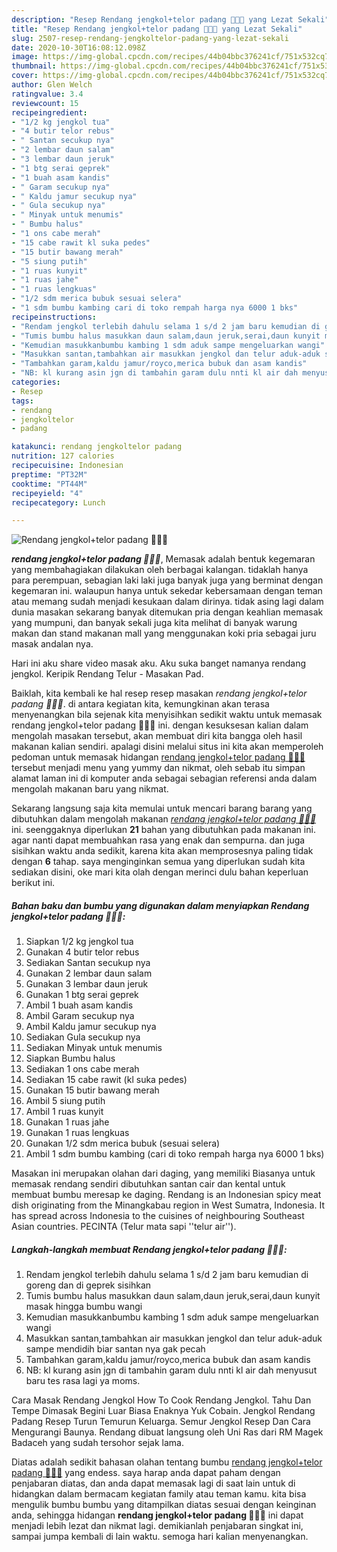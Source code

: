 ```yaml
---
description: "Resep Rendang jengkol+telor padang 🌸🌸🌸 yang Lezat Sekali"
title: "Resep Rendang jengkol+telor padang 🌸🌸🌸 yang Lezat Sekali"
slug: 2507-resep-rendang-jengkoltelor-padang-yang-lezat-sekali
date: 2020-10-30T16:08:12.098Z
image: https://img-global.cpcdn.com/recipes/44b04bbc376241cf/751x532cq70/rendang-jengkoltelor-padang-🌸🌸🌸-foto-resep-utama.jpg
thumbnail: https://img-global.cpcdn.com/recipes/44b04bbc376241cf/751x532cq70/rendang-jengkoltelor-padang-🌸🌸🌸-foto-resep-utama.jpg
cover: https://img-global.cpcdn.com/recipes/44b04bbc376241cf/751x532cq70/rendang-jengkoltelor-padang-🌸🌸🌸-foto-resep-utama.jpg
author: Glen Welch
ratingvalue: 3.4
reviewcount: 15
recipeingredient:
- "1/2 kg jengkol tua"
- "4 butir telor rebus"
- " Santan secukup nya"
- "2 lembar daun salam"
- "3 lembar daun jeruk"
- "1 btg serai geprek"
- "1 buah asam kandis"
- " Garam secukup nya"
- " Kaldu jamur secukup nya"
- " Gula secukup nya"
- " Minyak untuk menumis"
- " Bumbu halus"
- "1 ons cabe merah"
- "15 cabe rawit kl suka pedes"
- "15 butir bawang merah"
- "5 siung putih"
- "1 ruas kunyit"
- "1 ruas jahe"
- "1 ruas lengkuas"
- "1/2 sdm merica bubuk sesuai selera"
- "1 sdm bumbu kambing cari di toko rempah harga nya 6000 1 bks"
recipeinstructions:
- "Rendam jengkol terlebih dahulu selama 1 s/d 2 jam baru kemudian di goreng dan di geprek sisihkan"
- "Tumis bumbu halus masukkan daun salam,daun jeruk,serai,daun kunyit masak hingga bumbu wangi"
- "Kemudian masukkanbumbu kambing 1 sdm aduk sampe mengeluarkan wangi"
- "Masukkan santan,tambahkan air masukkan jengkol dan telur aduk-aduk sampe mendidih biar santan nya gak pecah"
- "Tambahkan garam,kaldu jamur/royco,merica bubuk dan asam kandis"
- "NB: kl kurang asin jgn di tambahin garam dulu nnti kl air dah menyusut baru tes rasa lagi ya moms."
categories:
- Resep
tags:
- rendang
- jengkoltelor
- padang

katakunci: rendang jengkoltelor padang 
nutrition: 127 calories
recipecuisine: Indonesian
preptime: "PT32M"
cooktime: "PT44M"
recipeyield: "4"
recipecategory: Lunch

---
```



![Rendang jengkol+telor padang 🌸🌸🌸](https://img-global.cpcdn.com/recipes/44b04bbc376241cf/751x532cq70/rendang-jengkoltelor-padang-🌸🌸🌸-foto-resep-utama.jpg)

<b><i>rendang jengkol+telor padang 🌸🌸🌸</i></b>, Memasak adalah bentuk kegemaran yang membahagiakan dilakukan oleh berbagai kalangan. tidaklah hanya para perempuan, sebagian laki laki juga banyak juga yang berminat dengan kegemaran ini. walaupun hanya untuk sekedar kebersamaan dengan teman atau memang sudah menjadi kesukaan dalam dirinya. tidak asing lagi dalam dunia masakan sekarang banyak ditemukan pria dengan keahlian memasak yang mumpuni, dan banyak sekali juga kita melihat di banyak warung makan dan stand makanan mall yang menggunakan koki pria sebagai juru masak andalan nya.

Hari ini aku share video masak aku. Aku suka banget namanya rendang jengkol. Keripik Rendang Telur - Masakan Pad.

Baiklah, kita kembali ke hal resep resep masakan <i>rendang jengkol+telor padang 🌸🌸🌸</i>. di antara kegiatan kita, kemungkinan akan terasa menyenangkan bila sejenak kita menyisihkan sedikit waktu untuk memasak rendang jengkol+telor padang 🌸🌸🌸 ini. dengan kesuksesan kalian dalam mengolah masakan tersebut, akan membuat diri kita bangga oleh hasil makanan kalian sendiri. apalagi disini melalui situs ini kita akan memperoleh pedoman untuk memasak hidangan <u>rendang jengkol+telor padang 🌸🌸🌸</u> tersebut menjadi menu yang yummy dan nikmat, oleh sebab itu simpan alamat laman ini di komputer anda sebagai sebagian referensi anda dalam mengolah makanan baru yang nikmat.


Sekarang langsung saja kita memulai untuk mencari barang barang yang dibutuhkan dalam mengolah makanan <u><i>rendang jengkol+telor padang 🌸🌸🌸</i></u> ini. seenggaknya diperlukan <b>21</b> bahan yang dibutuhkan pada makanan ini. agar nanti dapat membuahkan rasa yang enak dan sempurna. dan juga sisihkan waktu anda sedikit, karena kita akan memprosesnya paling tidak dengan <b>6</b> tahap. saya menginginkan semua yang diperlukan sudah kita sediakan disini, oke mari kita olah dengan merinci dulu bahan keperluan berikut ini.

<!--inarticleads1-->

##### Bahan baku dan bumbu yang digunakan dalam menyiapkan Rendang jengkol+telor padang 🌸🌸🌸:

1. Siapkan 1/2 kg jengkol tua
1. Gunakan 4 butir telor rebus
1. Sediakan  Santan secukup nya
1. Gunakan 2 lembar daun salam
1. Gunakan 3 lembar daun jeruk
1. Gunakan 1 btg serai geprek
1. Ambil 1 buah asam kandis
1. Ambil  Garam secukup nya
1. Ambil  Kaldu jamur secukup nya
1. Sediakan  Gula secukup nya
1. Sediakan  Minyak untuk menumis
1. Siapkan  Bumbu halus
1. Sediakan 1 ons cabe merah
1. Sediakan 15 cabe rawit (kl suka pedes)
1. Gunakan 15 butir bawang merah
1. Ambil 5 siung putih
1. Ambil 1 ruas kunyit
1. Gunakan 1 ruas jahe
1. Gunakan 1 ruas lengkuas
1. Gunakan 1/2 sdm merica bubuk (sesuai selera)
1. Ambil 1 sdm bumbu kambing (cari di toko rempah harga nya 6000 1 bks)


Masakan ini merupakan olahan dari daging, yang memiliki Biasanya untuk memasak rendang sendiri dibutuhkan santan cair dan kental untuk membuat bumbu meresap ke daging. Rendang is an Indonesian spicy meat dish originating from the Minangkabau region in West Sumatra, Indonesia. It has spread across Indonesia to the cuisines of neighbouring Southeast Asian countries. PECINTA (Telur mata sapi &#39;&#39;telur air&#39;&#39;). 

<!--inarticleads2-->

##### Langkah-langkah membuat Rendang jengkol+telor padang 🌸🌸🌸:

1. Rendam jengkol terlebih dahulu selama 1 s/d 2 jam baru kemudian di goreng dan di geprek sisihkan
1. Tumis bumbu halus masukkan daun salam,daun jeruk,serai,daun kunyit masak hingga bumbu wangi
1. Kemudian masukkanbumbu kambing 1 sdm aduk sampe mengeluarkan wangi
1. Masukkan santan,tambahkan air masukkan jengkol dan telur aduk-aduk sampe mendidih biar santan nya gak pecah
1. Tambahkan garam,kaldu jamur/royco,merica bubuk dan asam kandis
1. NB: kl kurang asin jgn di tambahin garam dulu nnti kl air dah menyusut baru tes rasa lagi ya moms.


Cara Masak Rendang Jengkol How To Cook Rendang Jengkol. Tahu Dan Tempe Dimasak Begini Luar Biasa Enaknya Yuk Cobain. Jengkol Rendang Padang Resep Turun Temurun Keluarga. Semur Jengkol Resep Dan Cara Mengurangi Baunya. Rendang dibuat langsung oleh Uni Ras dari RM Magek Badaceh yang sudah tersohor sejak lama. 

Diatas adalah sedikit bahasan olahan tentang bumbu <u>rendang jengkol+telor padang 🌸🌸🌸</u> yang endess. saya harap anda dapat paham dengan penjabaran diatas, dan anda dapat memasak lagi di saat lain untuk di hidangkan dalam bermacam kegiatan family atau teman kamu. kita bisa mengulik bumbu bumbu yang ditampilkan diatas sesuai dengan keinginan anda, sehingga hidangan <b>rendang jengkol+telor padang 🌸🌸🌸</b> ini dapat menjadi lebih lezat dan nikmat lagi. demikianlah penjabaran singkat ini, sampai jumpa kembali di lain waktu. semoga hari kalian menyenangkan.
